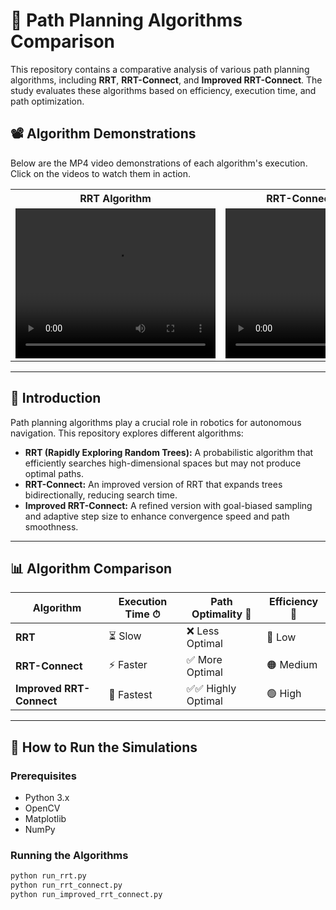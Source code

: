 # 🚀 Path Planning Algorithms Comparison

This repository contains a comparative analysis of various path planning algorithms, including **RRT**, **RRT-Connect**, and **Improved RRT-Connect**. The study evaluates these algorithms based on efficiency, execution time, and path optimization.

## 📽 Algorithm Demonstrations

Below are the MP4 video demonstrations of each algorithm's execution. Click on the videos to watch them in action.

<table>
  <tr>
    <th>RRT Algorithm</th>
    <th>RRT-Connect Algorithm</th>
    <th>Improved RRT-Connect Algorithm</th>
  </tr>
  <tr>
    <td><video width="320" height="240" controls><source src="videos/RRT.mp4" type="video/mp4"></video></td>
    <td><video width="320" height="240" controls><source src="videos/RRT-Connect.mp4" type="video/mp4"></video></td>
    <td><video width="320" height="240" controls><source src="videos/Improved-RRT-Connect.mp4" type="video/mp4"></video></td>
  </tr>
</table>

---

## 📌 Introduction

Path planning algorithms play a crucial role in robotics for autonomous navigation. This repository explores different algorithms:

- **RRT (Rapidly Exploring Random Trees):** A probabilistic algorithm that efficiently searches high-dimensional spaces but may not produce optimal paths.
- **RRT-Connect:** An improved version of RRT that expands trees bidirectionally, reducing search time.
- **Improved RRT-Connect:** A refined version with goal-biased sampling and adaptive step size to enhance convergence speed and path smoothness.

---

## 📊 Algorithm Comparison

| Algorithm                 | Execution Time ⏱ | Path Optimality 📏 | Efficiency 🚀 |
|---------------------------|-----------------|-------------------|--------------|
| **RRT**                   | ⏳ Slow         | ❌ Less Optimal  | 🔴 Low       |
| **RRT-Connect**           | ⚡ Faster       | ✅ More Optimal  | 🟠 Medium    |
| **Improved RRT-Connect**  | 🚀 Fastest      | ✅✅ Highly Optimal | 🟢 High       |

---

## 📜 How to Run the Simulations

### Prerequisites
- Python 3.x
- OpenCV
- Matplotlib
- NumPy

### Running the Algorithms
```sh
python run_rrt.py
python run_rrt_connect.py
python run_improved_rrt_connect.py
